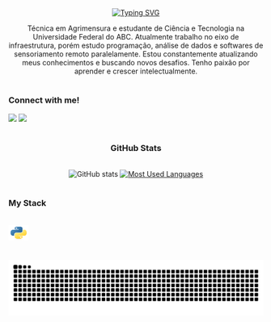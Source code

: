<div align="center">
  <a href="https://git.io/typing-svg">
    <img src="https://readme-typing-svg.demolab.com?font=Fira+Code&weight=500&size=22&pause=1000&color=ff6699&center=true&vCenter=true&random=false&width=524&lines=%E2%8A%B9+Welcome+to+my+profile!+%CB%99%E1%B5%95%CB%99+%E2%8A%B9+" alt="Typing SVG">
  </a>
</div>

<p align="center">Técnica em Agrimensura e estudante de Ciência e Tecnologia na Universidade Federal do ABC. Atualmente trabalho no eixo de infraestrutura, porém estudo programação, análise de dados e softwares de sensoriamento remoto paralelamente.
Estou constantemente atualizando meus conhecimentos e buscando novos desafios. Tenho paixão por aprender e crescer intelectualmente.

#

<img align="right" alt="" height="112px" src="https://github.com/user-attachments/assets/48f6ef0b-56c8-4db8-ba78-89074b90142f">

<h3 align="left">Connect with me!</h3>

  <a href = "mailto:eduarda.alves@aluno.ufabc.edu.br"><img src="https://img.shields.io/badge/-Gmail-ff6699?style=for-the-badge&logo=gmail&logoColor=white" target="_blank"></a>
  <a href="https://www.linkedin.com/in/mariaeduardacoutinhoalves/" target="_blank"><img src="https://img.shields.io/badge/-LinkedIn-ff6699?style=for-the-badge&logo=linkedin&logoColor=white" target="_blank"></a> 


</div>

#

<div style="text-align: center;" align="center">
  <h3> GitHub Stats </h3>
  <br>
  <img src="https://github-readme-stats-git-masterrstaa-rickstaa.vercel.app/api?username=skyra18&hide_title=true&show_icons=true&include_all_commits=false&count_private=true&line_height=25&hide=issues&bg_color=ffcc99&title_color=ff6699&text_color=ff6699&border_radius=3&border_color=ffcc99&icon_color=ff6699&theme=jolly" alt="GitHub stats">

  <a href="https://github.com/mari4souza/github-readme-stats">
    <img src="https://github-readme-stats-git-masterrstaa-rickstaa.vercel.app/api/top-langs/?username=skyra18&line_height=10&card_width=290&layout=compact&hide_title=false&count_private=true&langs_count=4&show_icons=true&title_color=ff6699&hide=html,scss,less&bg_color=ffcc99&text_color=ff6699&border_radius=3&border_color=ffcc99&count_private=true" alt="Most Used Languages">
  </a>
</div>

#

<h3 align="left">My Stack </h3>

<div style="display: inline_block"><br>
<img align="center" alt="Rafa-Python" height="30" width="40" src="https://raw.githubusercontent.com/devicons/devicon/master/icons/python/python-original.svg">


#

<picture align="center">
  <source media="(prefers-color-scheme: dark)" srcset="https://raw.githubusercontent.com/skyra18/skyra18/output/github-contribution-grid-snake-dark.svg">
  <source media="(prefers-color-scheme: light)" srcset="https://raw.githubusercontent.com/skyra18/skyra18/output/github-contribution-grid-snake-dark.svg">
  <img align="center" alt="github contribution grid snake animation" src="https://raw.githubusercontent.com/skyra18/skyra18/output/github-contribution-grid-snake.svg">
</picture>




